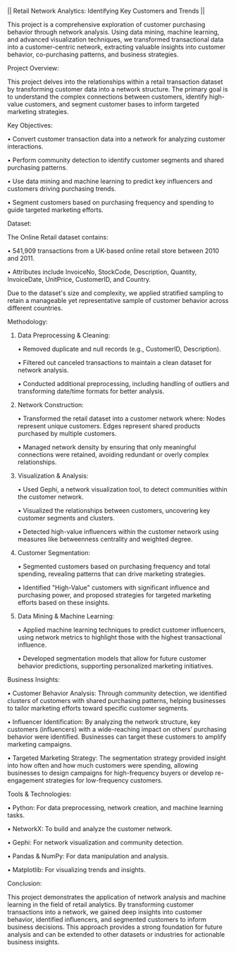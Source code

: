 || Retail Network Analytics: Identifying Key Customers and Trends ||

This project is a comprehensive exploration of customer purchasing behavior through network analysis. Using data mining, machine learning, and advanced visualization techniques, we transformed transactional data into a customer-centric network, extracting valuable insights into customer behavior, co-purchasing patterns, and business strategies.

Project Overview:

This project delves into the relationships within a retail transaction dataset by transforming customer data into a network structure. The primary goal is to understand the complex connections between customers, identify high-value customers, and segment customer bases to inform targeted marketing strategies.

Key Objectives:

•	Convert customer transaction data into a network for analyzing customer interactions.

•	Perform community detection to identify customer segments and shared purchasing patterns.

•	Use data mining and machine learning to predict key influencers and customers driving purchasing trends.

•	Segment customers based on purchasing frequency and spending to guide targeted marketing efforts.

Dataset:

The Online Retail dataset contains:

•	541,909 transactions from a UK-based online retail store between 2010 and 2011.

•	Attributes include InvoiceNo, StockCode, Description, Quantity, InvoiceDate, UnitPrice, CustomerID, and Country.

Due to the dataset's size and complexity, we applied stratified sampling to retain a manageable yet representative sample of customer behavior across different countries.

Methodology:

1.	Data Preprocessing & Cleaning:
   
    •	Removed duplicate and null records (e.g., CustomerID, Description).
  	
    •	Filtered out canceled transactions to maintain a clean dataset for network analysis.
  	
    •	Conducted additional preprocessing, including handling of outliers and transforming date/time
formats for better analysis.

2.	Network Construction:

    •	Transformed the retail dataset into a customer network where: Nodes represent unique customers. Edges represent shared products purchased by multiple customers.

    •	Managed network density by ensuring that only meaningful connections were retained, avoiding redundant or overly complex relationships.

3.	Visualization & Analysis:

    •	Used Gephi, a network visualization tool, to detect communities within the customer network.
  
    •	Visualized the relationships between customers, uncovering key customer segments and clusters.
  
    •	Detected high-value influencers within the customer network using measures like betweenness centrality and weighted degree.

4.	Customer Segmentation:

    •	Segmented customers based on purchasing frequency and total spending, revealing patterns that can drive marketing strategies.
    
    •	Identified "High-Value" customers with significant influence and purchasing power, and proposed strategies for targeted marketing efforts based on these insights.

5.	Data Mining & Machine Learning:

    •	Applied machine learning techniques to predict customer influencers, using network metrics to highlight those with the highest transactional influence.
    
    •	Developed segmentation models that allow for future customer behavior predictions, supporting personalized marketing initiatives.

Business Insights:

   •	Customer Behavior Analysis: Through community detection, we identified clusters of customers with shared purchasing patterns, helping businesses to tailor marketing efforts toward specific customer segments.
    
   •	Influencer Identification: By analyzing the network structure, key customers (influencers) with a wide-reaching impact on others’ purchasing behavior were identified. Businesses can target these customers to amplify marketing campaigns.
    
   •	Targeted Marketing Strategy: The segmentation strategy provided insight into how often and how much customers were spending, allowing businesses to design campaigns for high-frequency buyers or develop re-engagement strategies for low-frequency customers.

Tools & Technologies:

   •	Python: For data preprocessing, network creation, and machine learning tasks.
  
   •	NetworkX: To build and analyze the customer network.
  
   •	Gephi: For network visualization and community detection.
  
   •	Pandas & NumPy: For data manipulation and analysis.
  
   •	Matplotlib: For visualizing trends and insights.

Conclusion:

This project demonstrates the application of network analysis and machine learning in the field of retail analytics. By transforming customer transactions into a network, we gained deep insights into customer behavior, identified influencers, and segmented customers to inform business decisions. This approach provides a strong foundation for future analysis and can be extended to other datasets or industries for actionable business insights.
